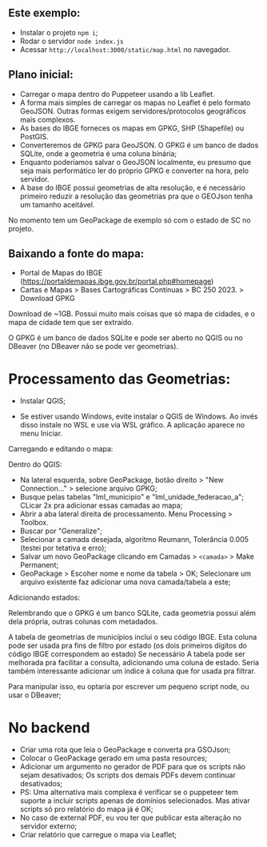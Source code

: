 ## Este exemplo:

  - Instalar o projeto `npm i`;
  - Rodar o servidor `node index.js`
  - Acessar `http://localhost:3000/static/map.html` no navegador.

## Plano inicial:

 - Carregar o mapa dentro do Puppeteer usando a lib Leaflet.
 - A forma mais simples de carregar os mapas no Leaflet é pelo formato GeoJSON. Outras formas exigem
   servidores/protocolos geográficos mais complexos.
 - As bases do IBGE forneces os mapas em GPKG, SHP (Shapefile) ou PostGIS.
 - Converteremos de GPKG para GeoJSON. O GPKG é um banco de dados SQLite, onde a geometria é uma
   coluna binária;
 - Enquanto poderíamos salvar o GeoJSON localmente, eu presumo que seja mais performático ler do
   próprio GPKG e converter na hora, pelo servidor.
 - A base do IBGE possui geometrias de alta resolução, e é necessário primeiro reduzir a resolução
   das geometrias pra que o GEOJson tenha um tamanho aceitável.

No momento tem um GeoPackage de exemplo só com o estado de SC no projeto.

## Baixando a fonte do mapa:

- Portal de Mapas do IBGE (https://portaldemapas.ibge.gov.br/portal.php#homepage)
- Cartas e Mapas > Bases Cartográficas Contínuas > BC 250 2023. > Download GPKG

Download de ~1GB. Possui muito mais coisas que só mapa de cidades, e o mapa de cidade tem que ser extraído.

O GPKG é um banco de dados SQLite e pode ser aberto no QGIS ou no DBeaver (no DBeaver não se pode ver geometrias).

# Processamento das Geometrias:

 - Instalar QGIS;

 - Se estiver usando Windows, evite instalar o QGIS de Windows. Ao invés disso instale no WSL e use
via WSL gráfico. A aplicação aparece no menu Iniciar.

Carregando e editando o mapa:

Dentro do QGIS:
  - Na lateral esquerda, sobre GeoPackage, botão direito > "New Connection..." > selecione arquivo GPKG;
  - Busque pelas tabelas "lml_municipio" e "lml_unidade_federacao_a"; CLicar 2x pra adicionar essas camadas
    ao mapa;
  - Abrir a aba lateral direita de processamento. Menu Processing > Toolbox.
  - Buscar por "Generalize";
  - Selecionar a camada desejada, algoritmo Reumann, Tolerância 0.005 (testei por tetativa e erro);
  - Salvar um novo GeoPackage clicando em Camadas > `<camada>` > Make Permanent;
  - GeoPackage > Escoher nome e nome da tabela > OK; Selecionare um arquivo existente faz adicionar uma
    nova camada/tabela a este;

Adicionando estados:

Relembrando que o GPKG é um banco SQLite, cada geometria possui além dela própria, outras colunas com
metadados.

A tabela de geometrias de municípios inclui o seu código IBGE. Esta coluna pode ser usada
pra fins de filtro por estado (os dois primeiros dígitos do código IBGE correspondem ao estado)
Se necessário A tabela pode ser melhorada pra facilitar a consulta, adicionando uma coluna de estado.
Seria também interessante adicionar um índice à coluna que for usada pra filtrar.

Para manipular isso, eu optaria por escrever um pequeno script node, ou usar o DBeaver;

# No backend

 - Criar uma rota que leia o GeoPackage e converta pra GSOJson;
 - Colocar o GeoPackage gerado em uma pasta resources;
 - Adicionar um argumento no gerador de PDF para que os scripts não sejam desativados; Os scripts
   dos demais PDFs devem continuar desativados;
 - PS: Uma alternativa mais complexa é verificar se o puppeteer tem suporte a incluir scripts apenas
   de domínios selecionados. Mas ativar scripts só pro relatório do mapa já é OK;
 - No caso de external PDF, eu vou ter que publicar esta alteração no servidor externo;
 - Criar relatório que carregue o mapa via Leaflet; 